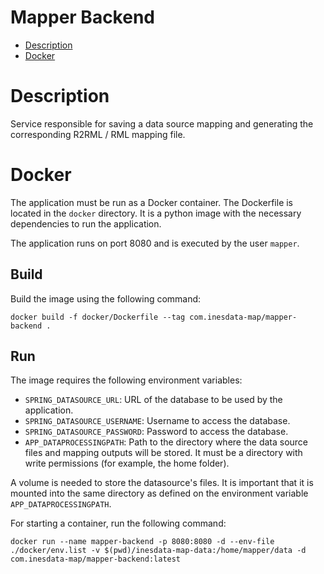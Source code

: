 # Mapper Backend

- [Description](#description)
- [Docker](#docker)

# Description
Service responsible for saving a data source mapping and generating the corresponding R2RML / RML mapping file.

# Docker

The application must be run as a Docker container. The Dockerfile is located in the `docker` directory. It is a python image with the necessary dependencies to run the application.

The application runs on port 8080 and is executed by the user `mapper`.

## Build
Build the image using the following command:
```
docker build -f docker/Dockerfile --tag com.inesdata-map/mapper-backend .
```
## Run
The image requires the following environment variables:

- `SPRING_DATASOURCE_URL`: URL of the database to be used by the application.
- `SPRING_DATASOURCE_USERNAME`: Username to access the database.
- `SPRING_DATASOURCE_PASSWORD`: Password to access the database.
- `APP_DATAPROCESSINGPATH`: Path to the directory where the data source files and mapping outputs will be stored. It must be a directory with write permissions (for example, the home folder).

A volume is needed to store the datasource's files. It is important that it is mounted into the same directory as defined on the environment variable `APP_DATAPROCESSINGPATH`.
 
For starting a container, run the following command:
```
docker run --name mapper-backend -p 8080:8080 -d --env-file ./docker/env.list -v $(pwd)/inesdata-map-data:/home/mapper/data -d com.inesdata-map/mapper-backend:latest
```
